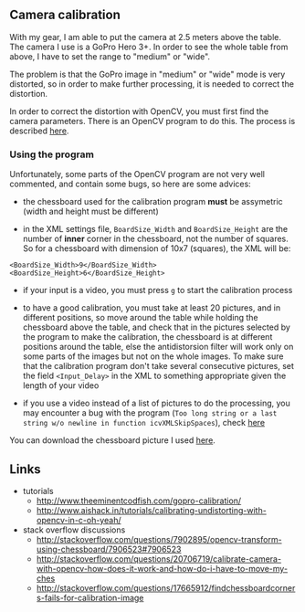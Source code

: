 Camera calibration
------------------
With my gear, I am able to put the camera at 2.5 meters above the table. The camera I use is a GoPro Hero 3+. In order to see the whole table from above, I have to set the range to "medium" or "wide".

The problem is that the GoPro image in "medium" or "wide" mode is very distorted, so in order to make further processing, it is needed to correct the distortion.

In order to correct the distortion with OpenCV, you must first find the camera parameters. There is an OpenCV program to do this. The process is described [here](http://docs.opencv.org/doc/tutorials/calib3d/camera_calibration/camera_calibration.html).


### Using the program

Unfortunately, some parts of the OpenCV program are not very well commented, and contain some bugs, so here are some advices:

* the chessboard used for the calibration program **must** be assymetric (width and height must be different)

* in the XML settings file, `BoardSize_Width` and `BoardSize_Height` are the number of **inner** corner in the chessboard, not the number of squares. So for a chessboard with dimension of 10x7 (squares), the XML will be:

```
<BoardSize_Width>9</BoardSize_Width>
<BoardSize_Height>6</BoardSize_Height>
```

* if your input is a video, you must press `g` to start the calibration process

* to have a good calibration, you must take at least 20 pictures, and in different positions, so move around the table while holding the chessboard above the table, and check that in the pictures selected by the program to make the calibration, the chessboard is at different positions around the table, else the antidistorsion filter will work only on some parts of the images but not on the whole images. To make sure that the calibration program don't take several consecutive pictures, set the field `<Input_Delay>` in the XML to something appropriate given the length of your video

* if you use a video instead of a list of pictures to do the processing, you may encounter a bug with the program (`Too long string or a last string w/o newline in function icvXMLSkipSpaces`), check [here](http://stackoverflow.com/questions/23267658/opencv-camera-calibration)

You can download the chessboard picture I used [here](https://drive.google.com/folderview?id=0B31-CIvNW1Ldfks1eUk1MEI5VFVGWGVUVE9idnF1eTlMNHlLRURQYzdQNlF6bVNHbjB3R2M&usp=sharing).


Links
-----
* tutorials
    * http://www.theeminentcodfish.com/gopro-calibration/
    * http://www.aishack.in/tutorials/calibrating-undistorting-with-opencv-in-c-oh-yeah/
* stack overflow discussions
    * http://stackoverflow.com/questions/7902895/opencv-transform-using-chessboard/7906523#7906523
    * http://stackoverflow.com/questions/20706719/calibrate-camera-with-opencv-how-does-it-work-and-how-do-i-have-to-move-my-ches
    * http://stackoverflow.com/questions/17665912/findchessboardcorners-fails-for-calibration-image



